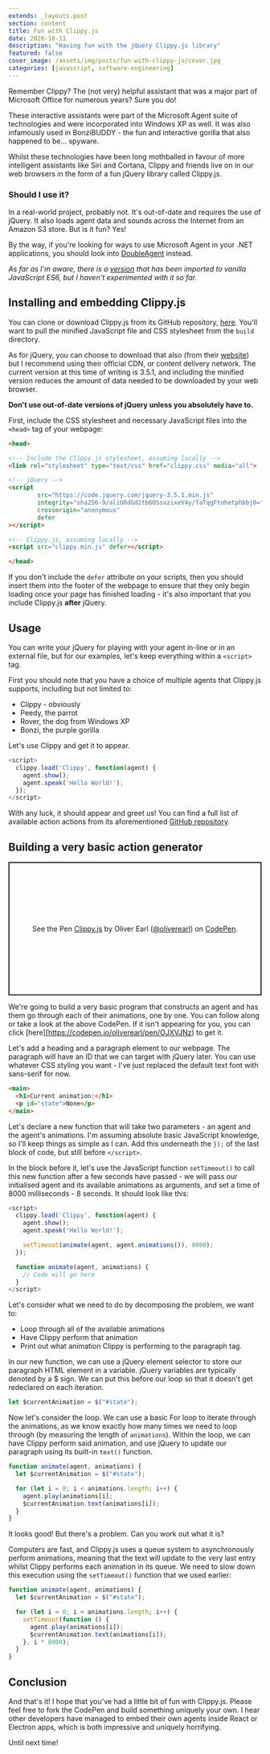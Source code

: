 ```yaml
---
extends: _layouts.post
section: content
title: Fun with Clippy.js
date: 2020-10-11
description: "Having fun with the jQuery Clippy.js library"
featured: false
cover_image: /assets/img/posts/fun-with-clippy-js/cover.jpg
categories: [javascript, software-engineering]
---
```


Remember Clippy? The (not very) helpful assistant that was a major part of Microsoft Office for numerous years? 
Sure you do!

These interactive assistants were part of the Microsoft Agent suite of technologies and were incorporated into Windows
XP as well. It was also infamously used in BonziBUDDY - the fun and interactive gorilla that also happened to be... 
spyware.

Whilst these technologies have been long mothballed in favour of more intelligent assistants like Siri and Cortana, 
Clippy and friends live on in our web browsers in the form of a fun jQuery library called Clippy.js.

### Should I use it?

In a real-world project, probably not. It's out-of-date and requires the use of jQuery. It also loads agent data and
sounds across the Internet from an Amazon S3 store. But is it fun? Yes!

By the way, if you're looking for ways to use Microsoft Agent in your .NET applications, you should look into
[DoubleAgent](http://doubleagent.sourceforge.net/) instead.

_As far as I'm aware, there is a [version](https://github.com/pi0/clippyjs) that has been imported to vanilla JavaScript
ES6, but I haven't experimented with it so far._

## Installing and embedding Clippy.js

You can clone or download Clippy.js from its GitHub repository, [here](https://github.com/smore-inc/clippy.js/). You'll
want to pull the minified JavaScript file and CSS stylesheet from the `build` directory.

As for jQuery, you can choose to download that also (from their [website](https://code.jquery.com/jquery/)) but I 
recommend using their official CDN, or content delivery network. The current version at this time of writing is 3.5.1, 
and including the minified version reduces the amount of data needed to be downloaded by your web browser.

**Don't use out-of-date versions of jQuery unless you absolutely have to.**

First, include the CSS stylesheet and necessary JavaScript files into the `<head>` tag of your webpage:

```html
<head>

<!-- Include the Clippy.js stylesheet, assuming locally -->
<link rel="stylesheet" type="text/css" href="clippy.css" media="all">

<!-- jQuery -->
<script 
        src="https://code.jquery.com/jquery-3.5.1.min.js" 
        integrity="sha256-9/aliU8dGd2tb6OSsuzixeV4y/faTqgFtohetphbbj0=" 
        crossorigin="anonymous" 
        defer
></script>

<!-- Clippy.js, assuming locally -->
<script src="clippy.min.js" defer></script>

</head>
```

If you don't include the `defer` attribute on your scripts, then you should insert them into the footer of the webpage 
to ensure that they only begin loading once your page has finished loading - it's also important that you include 
Clippy.js **after** jQuery.

## Usage

You can write your jQuery for playing with your agent in-line or in an external file, but for our examples, let's 
keep everything within a `<script>` tag.

First you should note that you have a choice of multiple agents that Clippy.js supports, including but not limited to:

- Clippy - obviously
- Peedy, the parrot
- Rover, the dog from Windows XP
- Bonzi, the purple gorilla

Let's use Clippy and get it to appear.

```javascript
<script>
  clippy.load('Clippy', function(agent) {
    agent.show();
    agent.speak('Hello World!');
  });
</script>
```

With any luck, it should appear and greet us! You can find a full list of available action actions from its 
aforementioned [GitHub repository](https://github.com/smore-inc/clippy.js/).

## Building a very basic action generator

<p class="codepen" data-height="265" data-theme-id="light" data-default-tab="js,result" data-user="oliverearl" data-slug-hash="OJXVJNz" data-preview="true" style="height: 265px; box-sizing: border-box; display: flex; align-items: center; justify-content: center; border: 2px solid; margin: 1em 0; padding: 1em;" data-pen-title="Clippy.js"><span>See the Pen <a href="https://codepen.io/oliverearl/pen/OJXVJNz">Clippy.js</a> by Oliver Earl (<a href="https://codepen.io/oliverearl">@oliverearl</a>) on <a href="https://codepen.io">CodePen</a>.</span></p>
<script async src="https://cpwebassets.codepen.io/assets/embed/ei.js"></script>

We're going to build a very basic program that constructs an agent and has them go through each of their animations,
one by one. You can follow along or take a look at the above CodePen. If it isn't appearing for you, you can click
[here][https://codepen.io/oliverearl/pen/OJXVJNz) to get it.

Let's add a heading and a paragraph element to our webpage. The paragraph will have an ID that we can target with 
jQuery later. You can use whatever CSS styling you want - I've just replaced the default text font with sans-serif for 
now.

```html
<main>
  <h1>Current animation:</h1>
  <p id="state">None</p>
</main>
```

Let's declare a new function that will take two parameters - an agent and the agent's animations. I'm assuming absolute 
basic JavaScript knowledge, so I'll keep things as simple as I can. Add this underneath the `});` of the last block of 
code, but still before `</script>`.

In the block before it, let's use the JavaScript function `setTimeout()` to call this new function after a few seconds 
have passed - we will pass our initialised agent and its available animations as arguments, and set a time of 8000
milliseconds - 8 seconds. It should look like this:

```javascript
<script>
  clippy.load('Clippy', function(agent) {
    agent.show();
    agent.speak('Hello World!');

    setTimeout(animate(agent, agent.animations()), 8000);
  });

  function animate(agent, animations) {
    // Code will go here
  }
</script>
```

Let's consider what we need to do by decomposing the problem, we want to:

- Loop through all of the available animations
- Have Clippy perform that animation
- Print out what animation Clippy is performing to the paragraph tag.

In our new function, we can use a jQuery element selector to store our paragraph HTML element in a variable. jQuery
variables are typically denoted by a $ sign. We can put this before our loop so that it doesn't get redeclared on each
iteration.

```javascript
let $currentAnimation = $("#state");
```

Now let's consider the loop. We can use a basic For loop to iterate through the animations, as we know exactly how many 
times we need to loop through (by measuring the length of `animations`). Within the loop, we can have Clippy perform 
said animation, and use jQuery to update our paragraph using its built-in `text()` function.

```javascript
function animate(agent, animations) {
  let $currentAnimation = $("#state");

  for (let i = 0; i < animations.length; i++) {
    agent.play(animations[i];
    $currentAnimation.text(animations[i]);
  }
}
```

It looks good! But there's a problem. Can you work out what it is?

Computers are fast, and Clippy.js uses a queue system to asynchronously perform animations, meaning that the text will
update to the very last entry whilst Clippy performs each animation in its queue. We need to slow down this execution 
using the `setTimeout()` function that we used earlier:

```javascript
function animate(agent, animations) {
  let $currentAnimation = $("#state");

  for (let i = 0; i < animations.length; i++) {
    setTimeout(function () {
      agent.play(animations[i]);
      $currentAnimation.text(animations[i]);
    }, i * 8000);
  }
}
```

## Conclusion

And that's it! I hope that you've had a little bit of fun with Clippy.js. Please feel free to fork the CodePen and build
something uniquely your own. I hear other developers have managed to embed their own agents inside React or Electron
apps, which is both impressive and uniquely horrifying.

Until next time!

